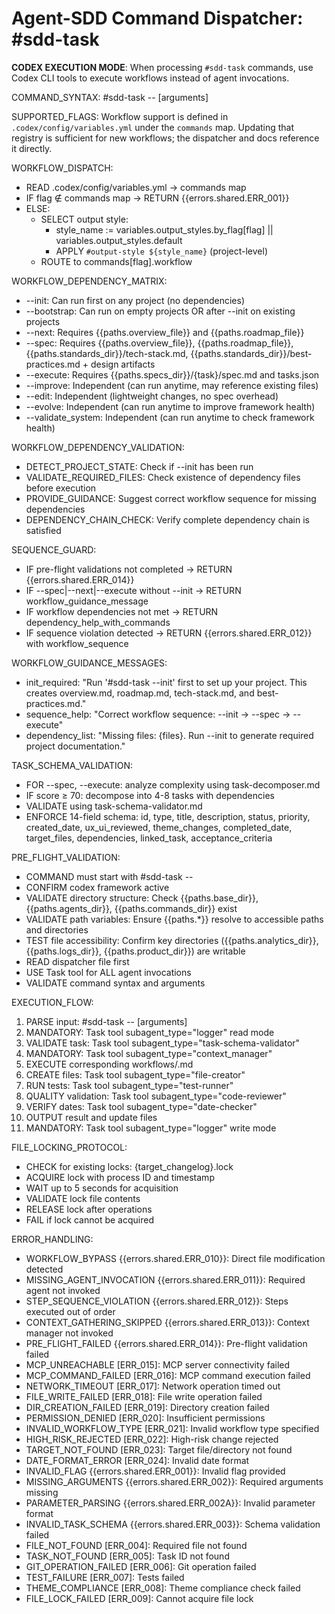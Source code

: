 # Agent-SDD Command Dispatcher: #sdd-task

**CODEX EXECUTION MODE**: When processing `#sdd-task` commands, use Codex CLI tools to execute workflows instead of agent invocations.

COMMAND_SYNTAX: #sdd-task --<flag> [arguments]

SUPPORTED_FLAGS:
Workflow support is defined in `.codex/config/variables.yml` under the `commands` map. Updating that registry is sufficient for new workflows; the dispatcher and docs reference it directly.

WORKFLOW_DISPATCH:
- READ .codex/config/variables.yml → commands map
- IF flag ∉ commands map → RETURN {{errors.shared.ERR_001}}
- ELSE:
  - SELECT output style:
    - style_name := variables.output_styles.by_flag[flag] || variables.output_styles.default
    - APPLY `#output-style ${style_name}` (project-level)
  - ROUTE to commands[flag].workflow

WORKFLOW_DEPENDENCY_MATRIX:
- --init: Can run first on any project (no dependencies)
- --bootstrap: Can run on empty projects OR after --init on existing projects
- --next: Requires {{paths.overview_file}} and {{paths.roadmap_file}}
- --spec: Requires {{paths.overview_file}}, {{paths.roadmap_file}}, {{paths.standards_dir}}/tech-stack.md, {{paths.standards_dir}}/best-practices.md + design artifacts
- --execute: Requires {{paths.specs_dir}}/{task}/spec.md and tasks.json
- --improve: Independent (can run anytime, may reference existing files)
- --edit: Independent (lightweight changes, no spec overhead)
- --evolve: Independent (can run anytime to improve framework health)
- --validate_system: Independent (can run anytime to check framework health)

WORKFLOW_DEPENDENCY_VALIDATION:
- DETECT_PROJECT_STATE: Check if --init has been run
- VALIDATE_REQUIRED_FILES: Check existence of dependency files before execution
- PROVIDE_GUIDANCE: Suggest correct workflow sequence for missing dependencies
- DEPENDENCY_CHAIN_CHECK: Verify complete dependency chain is satisfied

SEQUENCE_GUARD:
- IF pre-flight validations not completed → RETURN {{errors.shared.ERR_014}}
- IF --spec|--next|--execute without --init → RETURN workflow_guidance_message
- IF workflow dependencies not met → RETURN dependency_help_with_commands
- IF sequence violation detected → RETURN {{errors.shared.ERR_012}} with workflow_sequence

WORKFLOW_GUIDANCE_MESSAGES:
- init_required: "Run '#sdd-task --init' first to set up your project. This creates overview.md, roadmap.md, tech-stack.md, and best-practices.md."
- sequence_help: "Correct workflow sequence: --init → --spec → --execute"
- dependency_list: "Missing files: {files}. Run --init to generate required project documentation."

TASK_SCHEMA_VALIDATION:
- FOR --spec, --execute: analyze complexity using task-decomposer.md
- IF score ≥ 70: decompose into 4-8 tasks with dependencies
- VALIDATE using task-schema-validator.md
- ENFORCE 14-field schema: id, type, title, description, status, priority, created_date, ux_ui_reviewed, theme_changes, completed_date, target_files, dependencies, linked_task, acceptance_criteria

PRE_FLIGHT_VALIDATION:
- COMMAND must start with #sdd-task --
- CONFIRM codex framework active
- VALIDATE directory structure: Check {{paths.base_dir}}, {{paths.agents_dir}}, {{paths.commands_dir}} exist
- VALIDATE path variables: Ensure {{paths.*}} resolve to accessible paths and directories
- TEST file accessibility: Confirm key directories ({{paths.analytics_dir}}, {{paths.logs_dir}}, {{paths.product_dir}}) are writable
- READ dispatcher file first
- USE Task tool for ALL agent invocations
- VALIDATE command syntax and arguments

EXECUTION_FLOW:
1. PARSE input: #sdd-task --<flag> [arguments]
2. MANDATORY: Task tool subagent_type="logger" read mode
3. VALIDATE task: Task tool subagent_type="task-schema-validator"
4. MANDATORY: Task tool subagent_type="context_manager"
5. EXECUTE corresponding workflows/<flag>.md
6. CREATE files: Task tool subagent_type="file-creator"
7. RUN tests: Task tool subagent_type="test-runner"
8. QUALITY validation: Task tool subagent_type="code-reviewer"
9. VERIFY dates: Task tool subagent_type="date-checker"
10. OUTPUT result and update files
11. MANDATORY: Task tool subagent_type="logger" write mode

FILE_LOCKING_PROTOCOL:
- CHECK for existing locks: {target_changelog}.lock
- ACQUIRE lock with process ID and timestamp
- WAIT up to 5 seconds for acquisition
- VALIDATE lock file contents
- RELEASE lock after operations
- FAIL if lock cannot be acquired

ERROR_HANDLING:
- WORKFLOW_BYPASS {{errors.shared.ERR_010}}: Direct file modification detected
- MISSING_AGENT_INVOCATION {{errors.shared.ERR_011}}: Required agent not invoked
- STEP_SEQUENCE_VIOLATION {{errors.shared.ERR_012}}: Steps executed out of order
- CONTEXT_GATHERING_SKIPPED {{errors.shared.ERR_013}}: Context manager not invoked
- PRE_FLIGHT_FAILED {{errors.shared.ERR_014}}: Pre-flight validation failed
- MCP_UNREACHABLE [ERR_015]: MCP server connectivity failed
- MCP_COMMAND_FAILED [ERR_016]: MCP command execution failed
- NETWORK_TIMEOUT [ERR_017]: Network operation timed out
- FILE_WRITE_FAILED [ERR_018]: File write operation failed
- DIR_CREATION_FAILED [ERR_019]: Directory creation failed
- PERMISSION_DENIED [ERR_020]: Insufficient permissions
- INVALID_WORKFLOW_TYPE [ERR_021]: Invalid workflow type specified
- HIGH_RISK_REJECTED [ERR_022]: High-risk change rejected
- TARGET_NOT_FOUND [ERR_023]: Target file/directory not found
- DATE_FORMAT_ERROR [ERR_024]: Invalid date format
- INVALID_FLAG {{errors.shared.ERR_001}}: Invalid flag provided
- MISSING_ARGUMENTS {{errors.shared.ERR_002}}: Required arguments missing
- PARAMETER_PARSING {{errors.shared.ERR_002A}}: Invalid parameter format
- INVALID_TASK_SCHEMA {{errors.shared.ERR_003}}: Schema validation failed
- FILE_NOT_FOUND [ERR_004]: Required file not found
- TASK_NOT_FOUND [ERR_005]: Task ID not found
- GIT_OPERATION_FAILED [ERR_006]: Git operation failed
- TEST_FAILURE [ERR_007]: Tests failed
- THEME_COMPLIANCE [ERR_008]: Theme compliance check failed
- FILE_LOCK_FAILED [ERR_009]: Cannot acquire file lock
